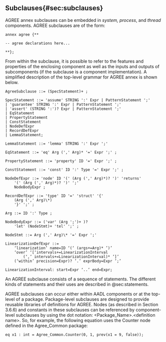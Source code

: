 ## Subclauses{#sec:subclauses}

AGREE annex subclauses can be embedded in *system, process*, and
*thread* components. AGREE subclauses are of the form:

~~~~~
annex agree {**

-- agree declarations here...

**};
~~~~~

From within the subclause, it is possible to refer to the features and
properties of the enclosing component as well as the inputs and outputs
of subcomponents (if the subclause is a component implementation). A
simplified description of the top-level grammar for AGREE annex is shown
below.

~~~~~
AgreeSubclause ::= (SpecStatement)+ ;

SpecStatement ::= 'assume' STRING ':' Expr | PatternStatement ';'  
| 'guarantee' STRING ':' Expr | PatternStatement ';'  
| 'assert' (STRING ':')? Expr | PatternStatement ';'  
| EqStatement  
| PropertyStatement  
| ConstStatement  
| NodeDefExpr  
| RecordDefExpr  
| LemmaStatement;

LemmaStatement ::= 'lemma' STRING ':' Expr ';'

EqStatement ::= 'eq' Arg (',' Arg)* '=' Expr ';' ;

PropertyStatement ::= 'property' ID '=' Expr ';' ;

ConstStatement ::= 'const' ID ':' Type '=' Expr ';' ;

NodeDefExpr ::= 'node' ID '(' (Arg (',' Arg)*)? ')' 'returns'
    '(' (Arg (',' Arg)*)? ')' ';'
    NodeBodyExpr ;

RecordDefExpr ::= 'type' ID '=' 'struct' '{'
    (Arg (',' Arg)\*)
    '}' ';' ;

Arg ::= ID ':' Type ;

NodeBodyExpr ::= ('var' (Arg ';')+ )?
    'let' (NodeStmt)+ 'tel' ';' ;

NodeStmt ::= Arg (',' Arg)\* '=' Expr ';'

LinearizationDefExpr ::=  
    ‘linearization’ name=ID ‘(‘ (args+=Arg)* ’)’  
    ‘over’ ‘[‘intervals+=LinearizationInterval
        (‘,’ intervals+=LinearizationInterval)* ’]’  
    (‘within’ precision=Expr)? ’.’ exprBody=Expr ’;’

LinearizationInterval: start=Expr ‘..’ end=Expr;
~~~~~

An AGREE subclause consists of a sequence of statements. The different
kinds of statements and their uses are described in @sec:statements.

AGREE subclauses can occur either within AADL components or at the
top-level of a package. Package-level subclauses are designed to provide
reusable libraries of definitions for AGREE. Nodes (as described in
Section 3.6.6) and constants in these subclauses can be referenced by
component-level subclauses by using the dot notation:
&lt;Package\_Name&gt;.&lt;definition name&gt;. So, for example, the
following equation uses the Counter node defined in the Agree\_Common
package:

~~~~~
eq x1 : int = Agree_Common.Counter(0, 1, prev(x1 = 9, false));
~~~~~
